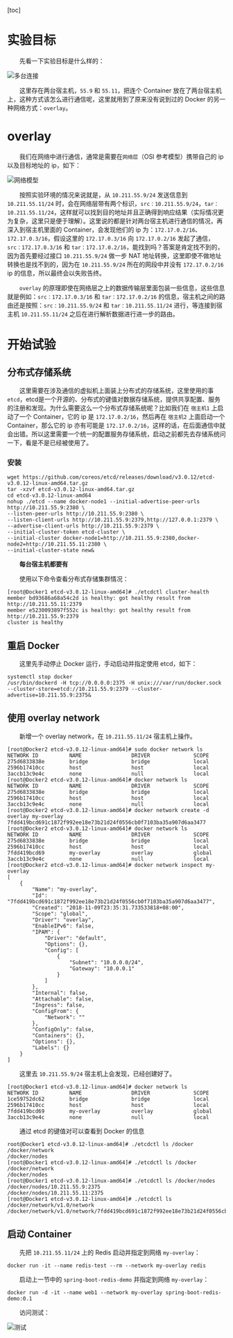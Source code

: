 [toc]

# 实验目标

　　先看一下实验目标是什么样的：

![多台连接](http://img.lynchj.com/452f7369336c4a4497a7058d69e054bc.png)

　　这里存在两台宿主机，`55.9` 和 `55.11`，把连个 Container 放在了两台宿主机上，这种方式该怎么进行通信呢，这里就用到了原来没有说到过的 Docker 的另一种网络方式：`overlay`。

# overlay

　　我们在网络中进行通信，通常是需要在`网络层`（OSI 参考模型）携带自己的 ip 以及目标地址的 ip，如下：

![网络模型](http://img.lynchj.com/b6dc0599185940efbadc90db9fafc394.png)

　　按照实验环境的情况来说就是，从 `10.211.55.9/24` 发送信息到 `10.211.55.11/24` 时，会在网络层带有两个标识，`src：10.211.55.9/24`，`tar：10.211.55.11/24`，这样就可以找到目的地址并且正确得到响应结果（实际情况更为复杂，这里只是便于理解）。这里说的都是针对两台宿主机进行通信的情况，再深入到宿主机里面的 Container，会发现他们的 ip 为：`172.17.0.2/16`、`172.17.0.3/16`，假设这里的 `172.17.0.3/16` 向 `172.17.0.2/16` 发起了通信，`src：172.17.0.3/16` 和 `tar：172.17.0.2/16`，能找到吗？答案是肯定找不到的，因为首先要经过接口 `10.211.55.9/24` 做一步 NAT 地址转换，这里即使不做地址转换也是找不到的，因为在 `10.211.55.9/24` 所在的网段中并没有 `172.17.0.2/16` ip 的信息，所以最终会以失败告终。

　　`overlay` 的原理即使在网络层之上的数据传输层里面包装一些信息，这些信息就是例如：`src：172.17.0.3/16` 和 `tar：172.17.0.2/16` 的信息，宿主机之间的路由还是按照：`src：10.211.55.9/24` 和 `tar：10.211.55.11/24` 进行，等连接到宿主机 `10.211.55.11/24` 之后在进行解析数据进行进一步的路由。

# 开始试验

## 分布式存储系统

　　这里需要在涉及通信的虚拟机上面装上分布式的存储系统，这里使用的事 `etcd`，etcd是一个开源的、分布式的键值对数据存储系统，提供共享配置、服务的注册和发现。为什么需要这么一个分布式存储系统呢？比如我们在 `宿主机1` 上启动了一个 Container，它的 ip 是 `172.17.0.2/16`，然后再在 `宿主机2` 上面启动一个 Container，那么它的 ip 亦有可能是 `172.17.0.2/16`，这样的话，在后面通信中就会出错。所以这里需要一个统一的配置服务存储系统，启动之前都先去存储系统问一下，看是不是已经被使用了。

### 安装

```
wget https://github.com/coreos/etcd/releases/download/v3.0.12/etcd-v3.0.12-linux-amd64.tar.gz
tar -xzvf etcd-v3.0.12-linux-amd64.tar.gz
cd etcd-v3.0.12-linux-amd64
nohup ./etcd --name docker-node1 --initial-advertise-peer-urls http://10.211.55.9:2380 \
--listen-peer-urls http://10.211.55.9:2380 \
--listen-client-urls http://10.211.55.9:2379,http://127.0.0.1:2379 \
--advertise-client-urls http://10.211.55.9:2379 \
--initial-cluster-token etcd-cluster \
--initial-cluster docker-node1=http://10.211.55.9:2380,docker-node2=http://10.211.55.11:2380 \
--initial-cluster-state new&
```

　　**每台宿主机都要有**

　　使用以下命令查看分布式存储集群情况：

```
[root@Docker1 etcd-v3.0.12-linux-amd64]# ./etcdctl cluster-health
member bd93686a68a54c2d is healthy: got healthy result from http://10.211.55.11:2379
member e5230093897f552c is healthy: got healthy result from http://10.211.55.9:2379
cluster is healthy
```

## 重启 Docker

　　这里先手动停止 Docker 运行，手动启动并指定使用 etcd，如下：

```
systemctl stop docker
/usr/bin/dockerd -H tcp://0.0.0.0:2375 -H unix:///var/run/docker.sock --cluster-store=etcd://10.211.55.9:2379 --cluster-advertise=10.211.55.9:2375&
```

## 使用 overlay network

　　新增一个 overlay network，在 `10.211.55.11/24` 宿主机上操作。

```
[root@Docker2 etcd-v3.0.12-linux-amd64]# sudo docker network ls
NETWORK ID          NAME                DRIVER              SCOPE
275d6833838e        bridge              bridge              local
2596b17410cc        host                host                local
3accb13c9e4c        none                null                local
[root@Docker2 etcd-v3.0.12-linux-amd64]# docker network ls
NETWORK ID          NAME                DRIVER              SCOPE
275d6833838e        bridge              bridge              local
2596b17410cc        host                host                local
3accb13c9e4c        none                null                local
[root@Docker2 etcd-v3.0.12-linux-amd64]# docker network create -d overlay my-overlay
7fdd419bcd691c1872f992ee18e73b21d24f0556cb0f7103ba35a907d6aa3477
[root@Docker2 etcd-v3.0.12-linux-amd64]# docker network ls
NETWORK ID          NAME                DRIVER              SCOPE
275d6833838e        bridge              bridge              local
2596b17410cc        host                host                local
7fdd419bcd69        my-overlay          overlay             global
3accb13c9e4c        none                null                local
[root@Docker2 etcd-v3.0.12-linux-amd64]# docker network inspect my-overlay
[
    {
        "Name": "my-overlay",
        "Id": "7fdd419bcd691c1872f992ee18e73b21d24f0556cb0f7103ba35a907d6aa3477",
        "Created": "2018-11-09T23:35:31.733533818+08:00",
        "Scope": "global",
        "Driver": "overlay",
        "EnableIPv6": false,
        "IPAM": {
            "Driver": "default",
            "Options": {},
            "Config": [
                {
                    "Subnet": "10.0.0.0/24",
                    "Gateway": "10.0.0.1"
                }
            ]
        },
        "Internal": false,
        "Attachable": false,
        "Ingress": false,
        "ConfigFrom": {
            "Network": ""
        },
        "ConfigOnly": false,
        "Containers": {},
        "Options": {},
        "Labels": {}
    }
]
```

　　这里去 `10.211.55.9/24` 宿主机上会发现，已经创建好了。

```
[root@Docker1 etcd-v3.0.12-linux-amd64]# docker network ls
NETWORK ID          NAME                DRIVER              SCOPE
1ce59752dc62        bridge              bridge              local
2596b17410cc        host                host                local
7fdd419bcd69        my-overlay          overlay             global
3accb13c9e4c        none                null                local
```

　　通过 etcd 的键值对可以查看到 Docker 的信息

```
root@Docker1 etcd-v3.0.12-linux-amd64]# ./etcdctl ls /docker
/docker/network
/docker/nodes
[root@Docker1 etcd-v3.0.12-linux-amd64]# ./etcdctl ls /docker
/docker/network
/docker/nodes
[root@Docker1 etcd-v3.0.12-linux-amd64]# ./etcdctl ls /docker/nodes
/docker/nodes/10.211.55.9:2375
/docker/nodes/10.211.55.11:2375
[root@Docker1 etcd-v3.0.12-linux-amd64]# ./etcdctl ls /docker/network/v1.0/network
/docker/network/v1.0/network/7fdd419bcd691c1872f992ee18e73b21d24f0556cb0f7103ba35a907d6aa3477
```

## 启动 Container

　　先把 `10.211.55.11/24` 上的 Redis 启动并指定到网络 `my-overlay`：

```
docker run -it --name redis-test --rm --network my-overlay redis
```

　　启动上一节中的 `spring-boot-redis-demo` 并指定到网络 `my-overlay`：

```
docker run -d -it --name web1 --network my-overlay spring-boot-redis-demo:0.1
```

　　访问测试：

![测试](http://img.lynchj.com/57912060ecf745d096c620adaa05104b.gif)
